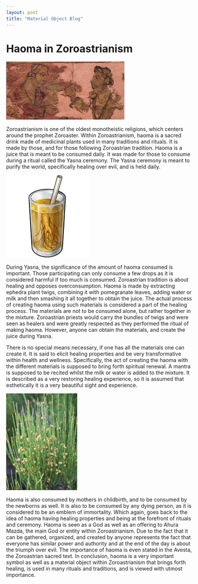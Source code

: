 ```yaml
---
layout: post
title: "Material Object Blog"
---
```

# Haoma in Zoroastrianism

![Ancient.](https://raw.githubusercontent.com/amese1/Blog-Assignment/refs/heads/master/assets/css/download-3.jpg)

Zoroastrianism is one of the oldest monotheistic religions, which centers around the prophet Zoroaster. Within Zoroastrianism, haoma is a sacred drink made of medicinal plants used in many traditions and rituals. It is made by those, and for those following Zoroastrian tradition. Haoma is a juice that is meant to be consumed daily. It was made for those to consume during a ritual called the Yasna ceremony. The Yasna ceremony is meant to purify the world, specifically healing over evil, and is held daily. 

![Juice.](https://raw.githubusercontent.com/amese1/Blog-Assignment/refs/heads/master/assets/css/download-1.jpg)

During Yasna, the significance of the amount of haoma consumed is important. Those participating can only consume a few drops as it is considered harmful if too much is consumed. Zoroastrian tradition is about healing and opposes overconsumption. Haoma is made by extracting ephedra plant twigs, combining it with pomegranate leaves, adding water or milk and then smashing it all together to obtain the juice. The actual process of creating haoma using such materials is considered a part of the healing process. The materials are not to be consumed alone, but rather together in the mixture. Zoroastrian priests would carry the bundles of twigs and were seen as healers and were greatly respected as they performed the ritual of making haoma. However, anyone can obtain the materials, and create the juice during Yasna.

There is no special means necessary, if one has all the materials one can create it. It is said to elicit healing properties and be very transformative within health and wellness. Specifically, the act of creating the haoma with the different materials is supposed to bring forth spiritual renewal. A mantra is supposed to be recited whilst the milk or water is added to the mixture. It is described as a very restoring healing experience, so it is assumed that esthetically it is a very beautiful sight and experience.

![Plant.](https://raw.githubusercontent.com/amese1/Blog-Assignment/refs/heads/master/assets/css/download-4.jpg)

Haoma is also consumed by mothers in childbirth, and to be consumed by the newborns as well. It is also to be consumed by any dying person, as it is considered to be an emblem of immortality. Which again, goes back to the idea of haoma having healing properties and being at the forefront of rituals and ceremony. Haoma is seen as a God as well as an offering to Ahura Mazda, the main God or entity within Zoroastrianism. Due to the fact that it can be gathered, organized, and created by anyone represents the fact that everyone has similar power and authority and at the end of the day is about the triumph over evil. The importance of haoma is even stated in the Avesta, the Zoroastrian sacred text. In conclusion, haoma is a very important symbol as well as a material object within Zoroastrianism that brings forth healing, is used in many rituals and traditions, and is viewed with utmost importance.




